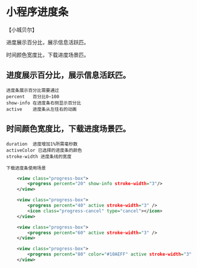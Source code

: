 # 小程序进度条

【小城贝尔】

进度展示百分比，展示信息活跃匹。

时间颜色宽度比，下载进度场景匹。

## 进度展示百分比，展示信息活跃匹。
    进度条展示百分比需要通过 
    percent	  百分比0~100
    show-info 在进度条右侧显示百分比
    active	  进度条从左往右的动画	
## 时间颜色宽度比，下载进度场景匹。
    duration  进度增加1%所需毫秒数
    activeColor	已选择的进度条的颜色
    stroke-width 进度条线的宽度

    下载进度条使用场景
```xml
    <view class="progress-box">
        <progress percent="20" show-info stroke-width="3"/>
    </view>

    <view class="progress-box">
        <progress percent="40" active stroke-width="3" />
        <icon class="progress-cancel" type="cancel"></icon>
    </view>

    <view class="progress-box">
        <progress percent="60" active stroke-width="3" />
    </view>

    <view class="progress-box">
        <progress percent="80" color="#10AEFF" active stroke-width="3" />
    </view>
```